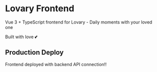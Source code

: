# Lovary Frontend

Vue 3 + TypeScript frontend for Lovary - Daily moments with your loved one

Built with love 💕

## Production Deploy
Frontend deployed with backend API connection!!
 